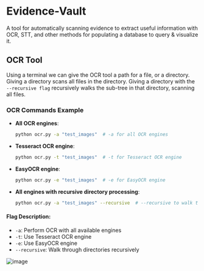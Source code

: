# Evidence-Vault
A tool for automatically scanning evidence to extract useful information with OCR, STT, and other methods for populating a database to query &amp; visualize it.

## OCR Tool
Using a terminal we can give the OCR tool a path for a file, or a directory. Giving a directory scans all files in the directory. Giving a directory with the ` --recursive flag ` recursively walks the sub-tree in that directory, scanning all files.

### OCR Commands Example

- **All OCR engines**:
    ```bash
    python ocr.py -a "test_images"  # -a for all OCR engines
    ```

- **Tesseract OCR engine**:
    ```bash
    python ocr.py -t "test_images"  # -t for Tesseract OCR engine
    ```

- **EasyOCR engine**:
    ```bash
    python ocr.py -e "test_images"  # -e for EasyOCR engine
    ```

- **All engines with recursive directory processing**:
    ```bash
    python ocr.py -a "test_images" --recursive  # --recursive to walk through directories
    ```

#### Flag Description:
- ` -a `: Perform OCR with all available engines
- ` -t `: Use Tesseract OCR engine
- ` -e `: Use EasyOCR engine
- ` --recursive `: Walk through directories recursively

![image](https://github.com/user-attachments/assets/e230c92f-4890-429e-9132-adaa41a214ba)
